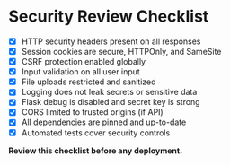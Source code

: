 # Security Review Checklist

- [x] HTTP security headers present on all responses
- [x] Session cookies are secure, HTTPOnly, and SameSite
- [x] CSRF protection enabled globally
- [x] Input validation on all user input
- [x] File uploads restricted and sanitized
- [x] Logging does not leak secrets or sensitive data
- [x] Flask debug is disabled and secret key is strong
- [x] CORS limited to trusted origins (if API)
- [x] All dependencies are pinned and up-to-date
- [x] Automated tests cover security controls

**Review this checklist before any deployment.**